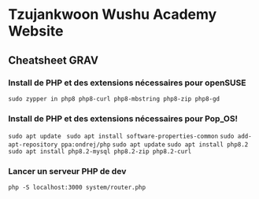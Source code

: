 # Tzujankwoon Wushu Academy Website

## Cheatsheet GRAV

### Install de PHP et des extensions nécessaires pour openSUSE

`sudo zypper in php8 php8-curl php8-mbstring php8-zip php8-gd`

### Install de PHP et des extensions nécessaires pour Pop_OS!

`sudo apt update `
`sudo apt install software-properties-common`
`sudo add-apt-repository ppa:ondrej/php`
`sudo apt update`
`sudo apt install php8.2`
`sudo apt install php8.2-mysql php8.2-zip php8.2-curl`

### Lancer un serveur PHP de dev

`php -S localhost:3000 system/router.php`
